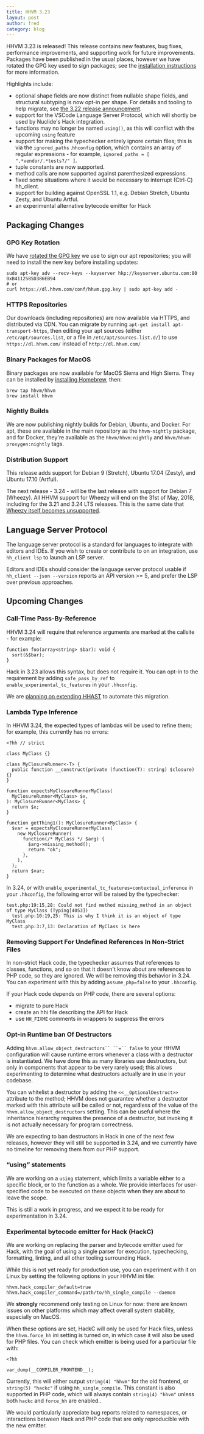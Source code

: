 ```yaml
---
title: HHVM 3.23
layout: post
author: fred
category: blog
---
```


HHVM 3.23 is released! This release contains new features, bug fixes, performance improvements, and supporting work for future improvements. Packages have been published in the usual places, however we have rotated the GPG key used to sign packages; see the [installation instructions](https://docs.hhvm.com/hhvm/installation/introduction) for more information.

Highlights include:

* optional shape fields are now distinct from nullable shape fields, and structural subtyping is now opt-in per shape. For details and tooling to help migrate, see [the 3.22 release announcement](https://hhvm.com/blog/2017/09/26/hhvm-3-22.html).
* support for the VSCode Language Server Protocol, which will shortly be used by Nuclide's Hack integration.
* functions may no longer be named `using()`, as this will conflict with the upcoming `using` feature
* support for making the typechecker entirely ignore certain files; this is via the `ignored_paths` .`hhconfig` option, which contains an array of regular expressions - for example, `ignored_paths = [ ".*vendor/.*tests?/" ]`.
* tuple constants are now supported.
* method calls are now supported against parenthesized expressions.
* fixed some situations where it would be necessary to interrupt (Ctrl-C) hh_client.
* support for building against OpenSSL 1.1, e.g. Debian Stretch, Ubuntu Zesty, and Ubuntu Artful.
* an experimental alternative bytecode emitter for Hack

## Packaging Changes

### GPG Key Rotation

We have [rotated the GPG key](https://hhvm.com/blog/2017/11/14/gpg-key-migration.html) we use to sign our apt repositories; you will need to install the new key before installing updates:

```
sudo apt-key adv --recv-keys --keyserver hkp://keyserver.ubuntu.com:80 0xB4112585D386EB94
# or
curl https://dl.hhvm.com/conf/hhvm.gpg.key | sudo apt-key add -
```

### HTTPS Repositories

Our downloads (including repositories) are now available via HTTPS, and distributed via CDN. You can migrate by running  `apt-get install apt-transport-https`, then editing your apt sources (either `/etc/apt/sources.list`, or a file in `/etc/apt/sources.list.d/`) to use `https://dl.hhvm.com/` instead of `http://dl.hhvm.com/`

### Binary Packages for MacOS

Binary packages are now available for MacOS Sierra and High Sierra. They can be installed by [installing Homebrew](https://brew.sh/), then:

```
brew tap hhvm/hhvm
brew install hhvm
```

### Nightly Builds

We are now publishing nightly builds for Debian, Ubuntu, and Docker. For apt, these are available in the main repository as the `hhvm-nightly` package, and for Docker, they're available as the `hhvm/hhvm:nightly` and `hhvm/hhvm-proxygen:nightly` tags.

### Distribution Support

This release adds support for Debian 9 (Stretch), Ubuntu 17.04 (Zesty), and Ubuntu 17.10 (Artful).

The next release - 3.24 - will be the last release with support for Debian 7 (Wheezy). All HHVM support for Wheezy will end on the 31st of May, 2018, including for the 3.21 and 3.24 LTS releases. This is the same date that [Wheezy itself becomes unsupported](https://wiki.debian.org/LTS/Wheezy).


## Language Server Protocol

The language server protocol is a standard for languages to integrate with editors and IDEs. If you wish to create or contribute to on an integration, use `hh_client lsp` to launch an LSP server.

Editors and IDEs should consider the language server protocol usable if `hh_client --json --version` reports an API version >= 5, and prefer the LSP over previous approaches.

## Upcoming Changes

### Call-Time Pass-By-Reference

HHVM 3.24 will require that reference arguments are marked at the callsite - for example:

```
function foo(array<string> $bar): void {
  sort(&$bar);
}
```

Hack in 3.23 allows this syntax, but does not require it. You can opt-in to the requirement by adding `safe_pass_by_ref` to `enable_experimental_tc_features` in your `.hhconfig`.

We are [planning on extending HHAST](https://github.com/hhvm/hhast/issues/21) to automate this migration.

### Lambda Type Inference

In HHVM 3.24, the expected types of lambdas will be used to refine them; for example, this currently has no errors:

```
<?hh // strict

class MyClass {}

class MyClosureRunner<-T> {
  public function __construct(private (function(T): string) $closure) {}
}

function expectsMyClosureRunnerMyClass(
  MyClosureRunner<MyClass> $x,
): MyClosureRunner<MyClass> {
  return $x;
}

function getThing1(): MyClosureRunner<MyClass> {
  $var = expectsMyClosureRunnerMyClass(
    new MyClosureRunner(
      function(/* MyClass */ $arg) {
        $arg->missing_method();
        return "ok";
      },
    ),
  );
  return $var;
}
```

In  3.24, or with `enable_experimental_tc_features=contextual_inference` in your `.hhconfig`, the following error will be raised by the typechecker:

```
test.php:19:15,28: Could not find method missing_method in an object of type MyClass (Typing[4053])
  test.php:10:19,25: This is why I think it is an object of type MyClass
  test.php:3:7,13: Declaration of MyClass is here
```

### Removing Support For Undefined References In Non-Strict Files

In non-strict Hack code, the typechecker assumes that references to classes, functions, and so on that it doesn't know about are references to PHP code, so they are ignored. We will be removing this behavior in 3.24. You can experiment with this by adding `assume_php=false` to your `.hhconfig`.

If your Hack code depends on PHP code, there are several options:

* migrate to pure Hack
* create an hhi file describing the API for Hack
* use `HH_FIXME` comments in wrappers to suppress the errors

### Opt-in Runtime ban Of Destructors

Adding `hhvm.allow_object_destructors`` ``=`` false` to your HHVM configuration will cause runtime errors whenever a class with a destructor is instantiated. We have done this as many libraries use destructors, but only in components that appear to be very rarely used; this allows experimenting to determine what destructors actually are in use in your codebase.

You can whitelist a destructor by adding the `<<__OptionalDestruct>>` attribute to the method; HHVM does not guarantee  whether a destructor marked with this attribute will be called or not, regardless of the value of the  `hhvm.allow_object_destructors` setting. This can be useful where the inheritance hierarchy requires the presence of a destructor, but invoking it is not actually necessary for program correctness.

We are expecting to ban destructors in Hack in one of the next few releases, however they will still be supported in 3.24, and we currently have no timeline for removing them from our PHP support.

### “using” statements

We are working on a `using` statement, which limits a variable either to a specific block, or to the function as a whole. We provide interfaces for user-specified code to be executed on these objects when they are about to leave the scope.

This is still a work in progress, and we expect it to be ready for experimentation in 3.24.

### Experimental bytecode emitter for Hack (HackC)

We are working on replacing the parser and bytecode emitter used for Hack, with the goal of using a single parser for execution, typechecking, formatting, linting, and all other tooling surrounding Hack.

While this is not yet ready for production use, you can experiment with it on Linux by setting the following options in your HHVM ini file:

```
hhvm.hack_compiler_default=true
hhvm.hack_compiler_command=/path/to/hh_single_compile --daemon
```

We **strongly** recommend only testing on Linux for now: there are known issues on other platforms which may affect overall system stability, especially on MacOS.

When these options are set, HackC will only be used for Hack files, unless the `hhvm.force_hh` ini setting is turned on, in which case it will also be used for PHP files. You can check which emitter is being used for a particular file with:

```
<?hh

var_dump(__COMPILER_FRONTEND__);
```

Currently, this will either output `string(4) "hhvm"` for the old frontend, or `string(5) "hackc"` if using `hh_single_compile`. This constant is also supported in PHP code, which will always contain `string(4) "hhvm"` unless  both `hackc` and `force_hh` are enabled..

We would particularly appreciate bug reports related to namespaces, or interactions between Hack and PHP code that are only reproducible with the new emitter.
